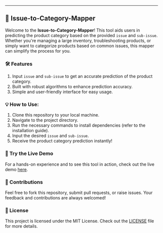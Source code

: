 ---
## 📌 Issue-to-Category-Mapper

Welcome to the **Issue-to-Category-Mapper**! This tool aids users in predicting the product category based on the provided `issue` and `sub-issue`. Whether you're managing a large inventory, troubleshooting products, or simply want to categorize products based on common issues, this mapper can simplify the process for you.

### 🛠 Features
1. Input `issue` and `sub-issue` to get an accurate prediction of the product category.
2. Built with robust algorithms to enhance prediction accuracy.
3. Simple and user-friendly interface for easy usage.

### 💡 How to Use:
1. Clone this repository to your local machine.
2. Navigate to the project directory.
3. Run the necessary commands to install dependencies (refer to the installation guide).
4. Input the desired `issue` and `sub-issue`.
5. Receive the product category prediction instantly!

### 🔗 Try the Live Demo
For a hands-on experience and to see this tool in action, check out the live demo [here](https://huggingface.co/spaces/crobbi/Issue-to-Category-Mapper).

### 🤝 Contributions
Feel free to fork this repository, submit pull requests, or raise issues. Your feedback and contributions are always welcomed!

### 📜 License
This project is licensed under the MIT License. Check out the [LICENSE](./LICENSE) file for more details.
